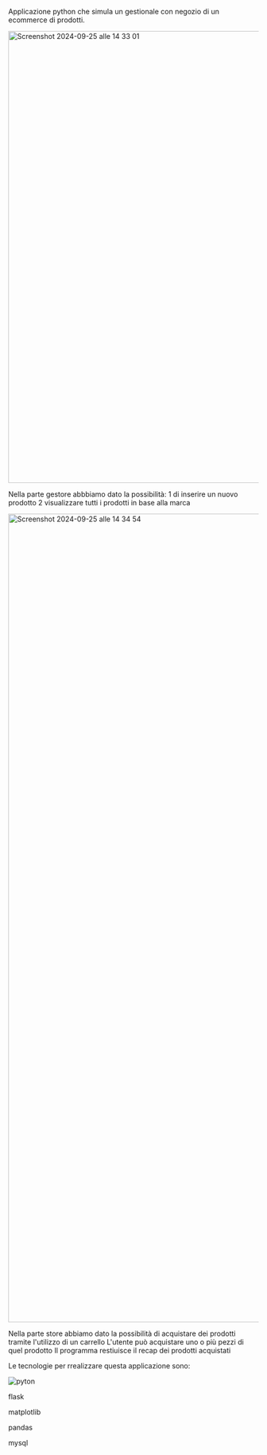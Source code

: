 Applicazione python che simula un gestionale con negozio di un ecommerce di prodotti.




<img width="910" alt="Screenshot 2024-09-25 alle 14 33 01" src="https://github.com/user-attachments/assets/c5534663-b717-45e8-851a-c18404764512">

Nella parte gestore abbbiamo dato la possibilità:
1 di inserire un nuovo prodotto
2 visualizzare tutti i prodotti in base alla marca


<img width="1628" alt="Screenshot 2024-09-25 alle 14 34 54" src="https://github.com/user-attachments/assets/897c6a56-26cb-47d8-8dd6-74a2bf52374d">

Nella parte store abbiamo dato la possibilità di acquistare dei prodotti tramite l'utilizzo di un carrello
L'utente può acquistare uno o più pezzi di quel prodotto
Il programma restiuisce il recap dei prodotti acquistati

Le tecnologie per rrealizzare questa applicazione sono:

![pyton](https://github.com/user-attachments/assets/58cab187-d16e-4802-8cc6-2dccd99632c1)

flask

matplotlib

pandas

mysql
